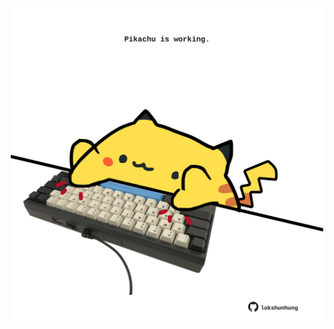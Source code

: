<!-- built at 07/02/2023, 07:00:58 UTC -->
<p align="center">
  <img width="500" height="500" src="./ReadmeImage.svg">
</p>
